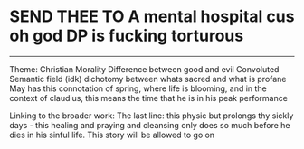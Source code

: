 # SEND THEE TO A mental hospital cus oh god DP is fucking torturous
---
Theme: Christian Morality
Difference between good and evil
Convoluted
Semantic field (idk)
dichotomy between whats sacred and what is profane
May has this connotation of spring, where life is blooming, and in the context of claudius, this means the time that he is in his peak performance


Linking to the broader work: The last line: this physic but prolongs thy sickly days - this healing and praying and cleansing only does so much before he dies in his sinful life. This story will be allowed to go on

